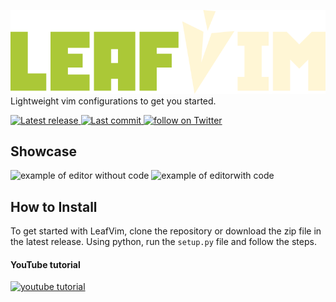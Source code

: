 ![leaf vim fancy text](https://github.com/wooshdude/leafvim/blob/main/leafvim.png)  
Lightweight vim configurations to get you started.  

<a href="https://github.com/wooshdude/leafvim/releases/latest">
      <img alt="Latest release" src="https://img.shields.io/github/v/release/wooshdude/leafvim?style=for-the-badge&&color=fff6d5&&labelColor=abc837" />
</a>
<a href="https://github.com/wooshdude/leafvim/pulse">
      <img alt="Last commit" src="https://img.shields.io/github/last-commit/wooshdude/leafvim?style=for-the-badge&&color=fff6d5&&labelColor=abc837"/>
</a>

<a href="https://twitter.com/intent/follow?screen_name=wooshdude">
      <img alt="follow on Twitter" src="https://img.shields.io/twitter/follow/wooshdude?style=for-the-badge&logo=twitter&color=abc837&logoColor=abc837&labelColor=fff6d5" />
    </a>

## Showcase
![example of editor without code](https://cdn.discordapp.com/attachments/1006744646887682138/1079664791003607050/leafvim_vim.png)
![example of editorwith code]([https://cdn.discordapp.com/attachments/1006744646887682138/1079648090002309240/leafvim_code.png](https://cdn.discordapp.com/attachments/835742790368362509/1110552727790034944/Screenshot_2023-05-23_at_5.59.15_AM.png))  


## How to Install
To get started with LeafVim, clone the repository or download the zip file in the latest release. Using python, run the `setup.py` file and follow the steps. 

#### YouTube tutorial  
<a href="https://youtu.be/-0iTsWGZxsI">
      <img alt="youtube tutorial" src="https://img.shields.io/youtube/views/0iTsWGZxsI?color=fff6d5&logo=YouTube&logoColor=fff6d5&style=for-the-badge" />
    </a>
